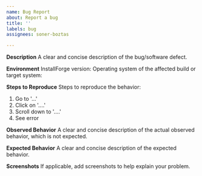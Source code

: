 ```yaml
---
name: Bug Report
about: Report a bug
title: ''
labels: bug
assignees: soner-boztas

---
```


**Description**
A clear and concise description of the bug/software defect.

**Environment**
InstallForge version:
Operating system of the affected build or target system:

**Steps to Reproduce**
Steps to reproduce the behavior:
1. Go to '...'
2. Click on '....'
3. Scroll down to '....'
4. See error

**Observed Behavior**
A clear and concise description of the actual observed behavior, which is not expected.

**Expected Behavior**
A clear and concise description of the expected behavior.

**Screenshots**
If applicable, add screenshots to help explain your problem.
